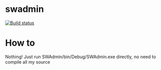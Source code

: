# swadmin
[![Build status](https://ci.appveyor.com/api/projects/status/x91y2r06tfnfg0sm?svg=true)](https://ci.appveyor.com/project/GreenDamTan/swadmin)

# How to
Nothing!
Just run SWAdmin/bin/Debug/SWAdmin.exe directly, no need to compile all my source
